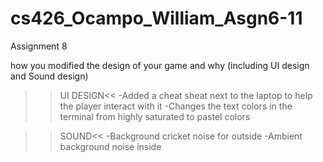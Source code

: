 # cs426_Ocampo_William_Asgn6-11

Assignment 8

how you modified the design of your game and why (including UI design and Sound design)

>>UI DESIGN<<
-Added a cheat sheat next to the laptop to help the player interact with it
-Changes the text colors in the terminal from highly saturated to pastel colors


>>SOUND<<
-Background cricket noise for outside
-Ambient background noise inside

